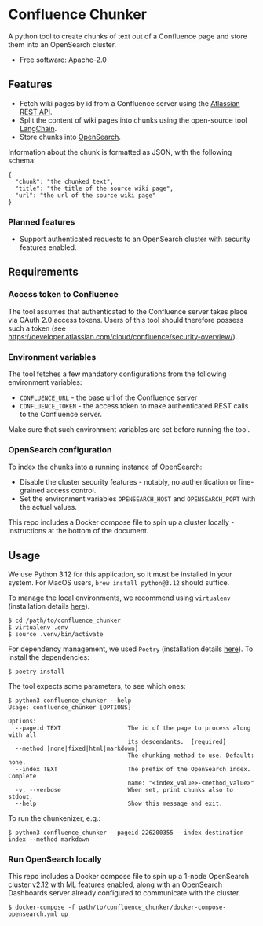 # Confluence Chunker
A python tool to create chunks of text out of a Confluence page and store them into an OpenSearch cluster.

* Free software: Apache-2.0

## Features
- Fetch wiki pages by id from a Confluence server using the [Atlassian REST API](https://developer.atlassian.com/cloud/confluence/rest/v1/intro/#about).
- Split the content of wiki pages into chunks using the open-source tool [LangChain](https://www.langchain.com/).
- Store chunks into [OpenSearch](https://opensearch.org/).

Information about the chunk is formatted as JSON, with the following schema:
```
{
  "chunk": "the chunked text",
  "title": "the title of the source wiki page",
  "url": "the url of the source wiki page" 
}
```

### Planned features
- Support authenticated requests to an OpenSearch cluster with security features enabled.

## Requirements
### Access token to Confluence
The tool assumes that authenticated to the Confluence server takes place via OAuth 2.0 access tokens. Users of this tool should therefore possess such a token (see https://developer.atlassian.com/cloud/confluence/security-overview/).

### Environment variables
The tool fetches a few mandatory configurations from the following environment variables:
- `CONFLUENCE_URL` - the base url of the Confluence server
- `CONFLUENCE_TOKEN` - the access token to make authenticated REST calls to the Confluence server.

Make sure that such environment variables are set before running the tool.

### OpenSearch configuration
To index the chunks into a running instance of OpenSearch:
- Disable the cluster security features - notably, no authentication or fine-grained access control.
- Set the environment variables `OPENSEARCH_HOST` and `OPENSEARCH_PORT` with the actual values.

This repo includes a Docker compose file to spin up a cluster locally - instructions at the bottom of the document.

## Usage
We use Python 3.12 for this application, so it must be installed in your system. For MacOS users, `brew install python@3.12` should suffice.

To manage the local environments, we recommend using `virtualenv` (installation details [here](https://virtualenv.pypa.io/en/latest/installation.html)).

```
$ cd /path/to/confluence_chunker
$ virtualenv .env
$ source .venv/bin/activate
```

For dependency management, we used `Poetry` (installation details [here](https://python-poetry.org/docs/#installation)). To install the dependencies:
```
$ poetry install
```

The tool expects some parameters, to see which ones:
```
$ python3 confluence_chunker --help
Usage: confluence_chunker [OPTIONS]

Options:
  --pageid TEXT                   The id of the page to process along with all
                                  its descendants.  [required]
  --method [none|fixed|html|markdown]
                                  The chunking method to use. Default: none.
  --index TEXT                    The prefix of the OpenSearch index. Complete
                                  name: "<index_value>-<method_value>"
  -v, --verbose                   When set, print chunks also to stdout.
  --help                          Show this message and exit.
```

To run the chunkenizer, e.g.:
```
$ python3 confluence_chunker --pageid 226200355 --index destination-index --method markdown
```

### Run OpenSearch locally
This repo includes a Docker compose file to spin up a 1-node OpenSearch cluster v2.12 with ML features enabled, along with an OpenSearch Dashboards server already configured to communicate with the cluster.
```
$ docker-compose -f path/to/confluence_chunker/docker-compose-opensearch.yml up
```
